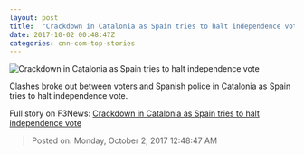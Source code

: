 ```yaml
---
layout: post
title:  "Crackdown in Catalonia as Spain tries to halt independence vote"
date: 2017-10-02 00:48:47Z
categories: cnn-com-top-stories
---
```


![Crackdown in Catalonia as Spain tries to halt independence vote](http://i2.cdn.cnn.com/cnnnext/dam/assets/171001070708-bt109-spain-referendum-protest-1001-super-tease.jpg)

Clashes broke out between voters and Spanish police in Catalonia as Spain tries to halt independence vote.


Full story on F3News: [Crackdown in Catalonia as Spain tries to halt independence vote](http://www.f3nws.com/n/EVQnVH)

> Posted on: Monday, October 2, 2017 12:48:47 AM
